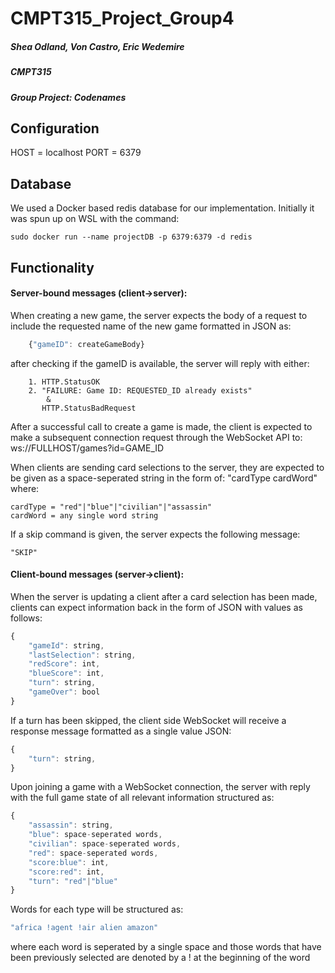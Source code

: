 # CMPT315_Project_Group4
##### Shea Odland, Von Castro, Eric Wedemire
##### CMPT315
##### Group Project: Codenames


## Configuration
HOST = localhost
PORT = 6379

## Database

We used a Docker based redis database for our implementation. Initially it was
spun up on WSL with the command:
```linux
sudo docker run --name projectDB -p 6379:6379 -d redis
```

## Functionality

#### Server-bound messages (client->server):
When creating a new game, the server expects the body of a request to
include the requested name of the new game formatted in JSON as:
```javascript
    {"gameID": createGameBody}
```
after checking if the gameID is available, the server will reply with
either:
```
    1. HTTP.StatusOK
    2. "FAILURE: Game ID: REQUESTED_ID already exists"
        &
       HTTP.StatusBadRequest
```
After a successful call to create a game is made, the client is expected to
make a subsequent connection request through the WebSocket API to:
    ws://FULLHOST/games?id=GAME_ID

When clients are sending card selections to the server, they are expected
to be given as a space-seperated string in the form of:
    "cardType cardWord"
where:
```golang
cardType = "red"|"blue"|"civilian"|"assassin"
cardWord = any single word string
```

If a skip command is given, the server expects the following message:
```golang
"SKIP"
```

#### Client-bound messages (server->client):
When the server is updating a client after a card selection has been made,
clients can expect information back in the form of JSON with values as
follows:
```javascript
{
    "gameId": string,
    "lastSelection": string,
    "redScore": int,
    "blueScore": int,
    "turn": string,
    "gameOver": bool
}
```

If a turn has been skipped, the client side WebSocket will receive a
response message formatted as a single value JSON:
```javascript
{
    "turn": string,
}
```

Upon joining a game with a WebSocket connection, the server with reply with
the full game state of all relevant information structured as:
```javascript
{
    "assassin": string,
    "blue": space-seperated words,
    "civilian": space-seperated words,
    "red": space-seperated words,
    "score:blue": int,
    "score:red": int,
    "turn": "red"|"blue"
}
```
Words for each type will be structured as:
```javascript
"africa !agent !air alien amazon"
```
where each word is seperated by a single space and those words that have
been previously selected are denoted by a ! at the beginning of the word
    
